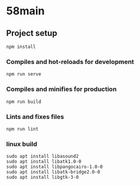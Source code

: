 # 58main

## Project setup
```
npm install
```

### Compiles and hot-reloads for development
```
npm run serve
```

### Compiles and minifies for production
```
npm run build
```

### Lints and fixes files
```
npm run lint
```

### linux build
```
sudo apt install libasound2
sudo apt install libatk1.0-0
sudo apt install libpangocairo-1.0-0
sudo apt install libatk-bridge2.0-0
sudo apt install libgtk-3-0
```